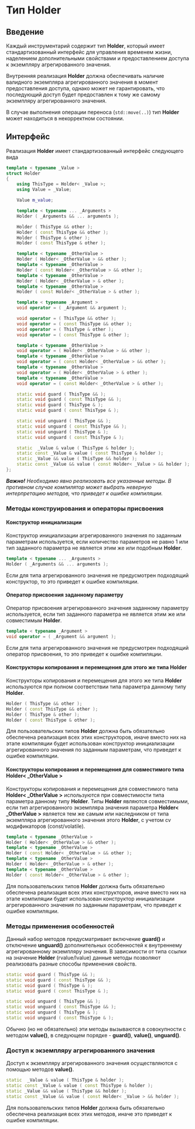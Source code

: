 # Тип Holder

## Введение

Каждый инструментарий содержит тип **Holder**, который имеет стандартизованный интерфейс для управления временем жизни, наделением дополнительными свойствами и предоставлением доступа к экземпляру агрегированного значения.

Внутренняя реализация **Holder** должна обеспечивать наличие валидного экземпляра агрегированного значения в момент предоставления доступа, однако может не гарантировать, что последующий доступ будет предоставлен к тому же самому экземпляру агрегированного значения.

В случае выполнения операции переноса (`std::move(..)`) тип **Holder** может находиться в некорректном состоянии.

## Интерфейс

Реализация **Holder** имеет стандартизованный интерфейс следующего вида

```cpp
template < typename _Value >
struct Holder
{
    using ThisType = Holder< _Value >;
    using Value = _Value;

    Value m_value;

    template < typename ... _Arguments >
    Holder ( _Arguments && ... arguments );

    Holder ( ThisType && other );
    Holder ( const ThisType && other );
    Holder ( ThisType & other );
    Holder ( const ThisType & other );

    template < typename _OtherValue >
    Holder ( Holder< _OtherValue > && other );
    template < typename _OtherValue >
    Holder ( const Holder< _OtherValue > && other );
    template < typename _OtherValue >
    Holder ( Holder< _OtherValue > & other );
    template < typename _OtherValue >
    Holder ( const Holder< _OtherValue > & other );

    template < typename _Argument >
    void operator = ( _Argument && argument );

    void operator = ( ThisType && other );
    void operator = ( const ThisType && other );
    void operator = ( ThisType & other );
    void operator = ( const ThisType & other );

    template < typename _OtherValue >
    void operator = ( Holder< _OtherValue > && other );
    template < typename _OtherValue >
    void operator = ( const Holder< _OtherValue > && other );
    template < typename _OtherValue >
    void operator = ( Holder< _OtherValue > & other );
    template < typename _OtherValue >
    void operator = ( const Holder< _OtherValue > & other );

    static void guard ( ThisType && );
    static void guard ( const ThisType && );
    static void guard ( ThisType & );
    static void guard ( const ThisType & );

    static void unguard ( ThisType && );
    static void unguard ( const ThisType && );
    static void unguard ( ThisType & );
    static void unguard ( const ThisType & );

    static  _Value & value ( ThisType & holder );
    static const _Value & value ( const ThisType & holder );
    static _Value && value ( ThisType && holder );
    static const _Value && value ( const Holder< _Value > && holder );
};
```

***Важно!*** *Необходимо явно реализовать все указанные методы. В противном случае компилятор может выбрать неверную интерпретацию методов, что приведет к ошибке компиляции.*

### Методы конструирования и операторы присвоения

#### Конструктор инициализации

Конструктор инициализации агрегированного значения по заданным параметрам используется, если количество параметров не равно 1 или тип заданного параметра не является этим же или подобным **Holder**.

```cpp
template < typename ... _Arguments >
Holder ( _Arguments && ... arguments );
```

Если для типа агрегированного значения не предусмотрен подходящий конструктор, то это приведет к ошибке компиляции.

#### Оператор присвоения заданному параметру

Оператор присвоения агрегированного значения заданному параметру используется, если тип заданного параметра не является этим же или совместимым **Holder**.

```cpp
template < typename _Argument >
void operator = ( _Argument && argument );
```
Если для типа агрегированного значения не предусмотрен подходящий оператор присвоения, то это приведет к ошибке компиляции.

#### Конструкторы копирования и перемещения для этого же типа Holder

Конструкторы копирования и перемещения для этого же типа **Holder** используются при полном соответствии типа параметра данному типу **Holder**.

```cpp
Holder ( ThisType && other );
Holder ( const ThisType && other );
Holder ( ThisType & other );
Holder ( const ThisType & other );
```

Для пользовательских типов **Holder** должна быть обязательно обеспечена реализация всех этих конструкторов, иначе вместо них на этапе компиляции будет использован конструктор инициализации агрегированного значения по заданным параметрам, что приведет к ошибке компиляции.

#### Конструкторы копирования и перемещения для совместимого типа Holder< _OtherValue >

Конструкторы копирования и перемещения для совместимого типа **Holder< _OtherValue >** используются при совместимости типа параметра данному типу **Holder**. Типы **Holder** являются совместимыми, если тип агрегированного экземпляра значения параметра **Holder< _OtherValue >** является тем же самым или наследником от типа экземпляра агрегированного значения этого **Holder**, с учетом cv модификаторов (const/volatile).

```cpp
template < typename _OtherValue >
Holder ( Holder< _OtherValue > && other );
template < typename _OtherValue >
Holder ( const Holder< _OtherValue > && other );
template < typename _OtherValue >
Holder ( Holder< _OtherValue > & other );
template < typename _OtherValue >
Holder ( const Holder< _OtherValue > & other );
```

Для пользовательских типов **Holder** должна быть обязательно обеспечена реализация всех этих конструкторов, иначе вместо них на этапе компиляции будет использован конструктор инициализации агрегированного значения по заданным параметрам, что приведет к ошибке компиляции.

### Методы применения особенностей

Данный набор методов предусматривает включение **guard()** и отключение **unguard()** дополнительных особенностей к внутреннему агрегированному экземпляру значения. В зависимости от типа ссылки на значение **Holder** (rvalue/lvalue) данные методы позволяют реализовать разные способы применения свойств.

```cpp
static void guard ( ThisType && );
static void guard ( const ThisType && );
static void guard ( ThisType & );
static void guard ( const ThisType & );

static void unguard ( ThisType && );
static void unguard ( const ThisType && );
static void unguard ( ThisType & );
static void unguard ( const ThisType & );
```

Обычно (но не обязательно) эти методы вызываются в совокупности с методом **value()**, в следующем порядке - **guard()**, **value()**, **unguard()**.

### Доступ к экземпляру агрегированного значения

Доступ к экземпляру агрегированного значения осуществляются с помощью методов **value()**.

```cpp
static  _Value & value ( ThisType & holder );
static const _Value & value ( const ThisType & holder );
static _Value && value ( ThisType && holder );
static const _Value && value ( const Holder< _Value > && holder );
```

Для пользовательских типов **Holder** должна быть обязательно обеспечена реализация всех этих методов, иначе это приведет к ошибке компиляции.
